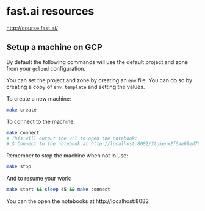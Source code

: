 # fast.ai resources
http://course.fast.ai/

## Setup a machine on GCP
By default the following commands will use the default project and zone
from your `gcloud` configuration.

You can set the project and zone by creating an `env` file. You can do so by creating
a copy of `env.template` and setting the values.

To create a new machine:
```bash
make create
```

To connect to the machine:
```bash
make connect
# This will output the url to open the notebook:
# $ Connect to the notebook at http://localhost:8082/?token=2f6ae69ed792917362b939beda8219e356e579de83c274e7
```

Remember to stop the machine when not in use:
```bash
make stop
```

And to resume your work:
```bash
make start && sleep 45 && make connect
```

You can the open the notebooks at http://localhost:8082
